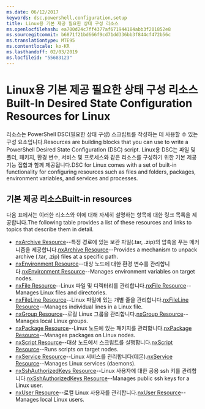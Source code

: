 ```yaml
---
ms.date: 06/12/2017
keywords: dsc,powershell,configuration,setup
title: Linux용 기본 제공 필요한 상태 구성 리소스
ms.openlocfilehash: ea700d24c7ff4377af671944184abb3f201852e8
ms.sourcegitcommit: b6871f21bd666f9cd71dd336bb3f844cf472b56c
ms.translationtype: MTE95
ms.contentlocale: ko-KR
ms.lasthandoff: 02/03/2019
ms.locfileid: "55683123"
---
```

# <a name="built-in-desired-state-configuration-resources-for-linux"></a><span data-ttu-id="5fd83-103">Linux용 기본 제공 필요한 상태 구성 리소스</span><span class="sxs-lookup"><span data-stu-id="5fd83-103">Built-In Desired State Configuration Resources for Linux</span></span>

<span data-ttu-id="5fd83-104">리소스는 PowerShell DSC(필요한 상태 구성) 스크립트를 작성하는 데 사용할 수 있는 구성 요소입니다.</span><span class="sxs-lookup"><span data-stu-id="5fd83-104">Resources are building blocks that you can use to write a PowerShell Desired State Configuration (DSC) script.</span></span> <span data-ttu-id="5fd83-105">Linux용 DSC는 파일 및 폴더, 패키지, 환경 변수, 서비스 및 프로세스와 같은 리소스를 구성하기 위한 기본 제공 기능 집합과 함께 제공됩니다.</span><span class="sxs-lookup"><span data-stu-id="5fd83-105">DSC for Linux comes with a set of built-in functionality for configuring resources such as files and folders, packages, environment variables, and services and processes.</span></span>

## <a name="built-in-resources"></a><span data-ttu-id="5fd83-106">기본 제공 리소스</span><span class="sxs-lookup"><span data-stu-id="5fd83-106">Built-in resources</span></span>

<span data-ttu-id="5fd83-107">다음 표에서는 이러한 리소스와 이에 대해 자세히 설명하는 항목에 대한 링크 목록을 제공합니다.</span><span class="sxs-lookup"><span data-stu-id="5fd83-107">The following table provides a list of these resources and links to topics that describe them in detail.</span></span>

* <span data-ttu-id="5fd83-108">[nxArchive Resource](lnxArchiveResource.md)--특정 경로에 있는 보관 파일(.tar, .zip)의 압축을 푸는 메커니즘을 제공합니다.</span><span class="sxs-lookup"><span data-stu-id="5fd83-108">[nxArchive Resource](lnxArchiveResource.md)--Provides a mechanism to unpack archive (.tar, .zip) files at a specific path.</span></span>
* <span data-ttu-id="5fd83-109">[nxEnvironment Resource](lnxEnvironmentResource.md)--대상 노드에 대한 환경 변수를 관리합니다.</span><span class="sxs-lookup"><span data-stu-id="5fd83-109">[nxEnvironment Resource](lnxEnvironmentResource.md)--Manages environment variables on target nodes.</span></span>
* <span data-ttu-id="5fd83-110">[nxFile Resource](lnxFileResource.md)--Linux 파일 및 디렉터리를 관리합니다.</span><span class="sxs-lookup"><span data-stu-id="5fd83-110">[nxFile Resource](lnxFileResource.md)--Manages Linux files and directories.</span></span>
* <span data-ttu-id="5fd83-111">[nxFileLine Resource](lnxFileLineResource.md)--Linux 파일에 있는 개별 줄을 관리합니다.</span><span class="sxs-lookup"><span data-stu-id="5fd83-111">[nxFileLine Resource](lnxFileLineResource.md)--Manages individual lines in a Linux file.</span></span>
* <span data-ttu-id="5fd83-112">[nxGroup Resource](lnxGroupResource.md)--로컬 Linux 그룹을 관리합니다.</span><span class="sxs-lookup"><span data-stu-id="5fd83-112">[nxGroup Resource](lnxGroupResource.md)--Manages local Linux groups.</span></span>
* <span data-ttu-id="5fd83-113">[nxPackage Resource](lnxPackageResource.md)--Linux 노드에 있는 패키지를 관리합니다.</span><span class="sxs-lookup"><span data-stu-id="5fd83-113">[nxPackage Resource](lnxPackageResource.md)--Manages packages on Linux nodes.</span></span>
* <span data-ttu-id="5fd83-114">[nxScript Resource](lnxScriptResource.md)--대상 노드에서 스크립트를 실행합니다.</span><span class="sxs-lookup"><span data-stu-id="5fd83-114">[nxScript Resource](lnxScriptResource.md)--Runs scripts on target nodes.</span></span>
* <span data-ttu-id="5fd83-115">[nxService Resource](lnxServiceResource.md)--Linux 서비스를 관리합니다(데몬).</span><span class="sxs-lookup"><span data-stu-id="5fd83-115">[nxService Resource](lnxServiceResource.md)--Manages Linux services (daemons).</span></span>
* <span data-ttu-id="5fd83-116">[nxSshAuthorizedKeys Resource](lnxSshAuthorizedKeysResource.md)--Linux 사용자에 대한 공용 ssh 키를 관리합니다.</span><span class="sxs-lookup"><span data-stu-id="5fd83-116">[nxSshAuthorizedKeys Resource](lnxSshAuthorizedKeysResource.md)--Manages public ssh keys for a Linux user.</span></span>
* <span data-ttu-id="5fd83-117">[nxUser Resource](lnxUserResource.md)--로컬 Linux 사용자를 관리합니다.</span><span class="sxs-lookup"><span data-stu-id="5fd83-117">[nxUser Resource](lnxUserResource.md)--Manages local Linux users.</span></span>